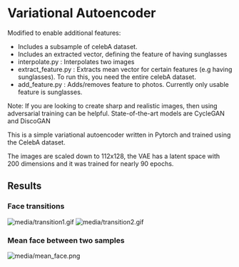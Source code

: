 # Variational Autoencoder

Modified to enable additional features:
- Includes a subsample of celebA dataset.
- Includes an extracted vector, defining the feature of having sunglasses
- interpolate.py : Interpolates two images
- extract_feature.py : Extracts mean vector for certain features
(e.g having sunglasses). To run this, you need the entire celebA dataset.
- add_feature.py : Adds/removes feature to photos. Currently only usable feature is sunglasses.

Note: If you are looking to create sharp and realistic images, then using adversarial training can be helpful.
State-of-the-art models are CycleGAN and DiscoGAN


This is a simple variational autoencoder written in Pytorch and trained using the CelebA dataset.

The images are scaled down to 112x128, the VAE has a latent space with 200 dimensions and it was
trained for nearly 90 epochs. 

## Results

### Face transitions
![media/transition1.gif](media/transition1.gif)
![media/transition2.gif](media/transition2.gif)

### Mean face between two samples
![media/mean_face.png](media/mean_face.png)


